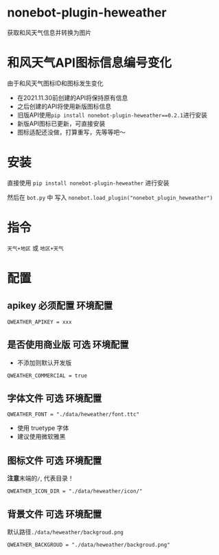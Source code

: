 # nonebot-plugin-heweather

获取和风天气信息并转换为图片

# 和风天气API图标信息编号变化

由于和风天气图标ID和图标发生变化
* 在2021.11.30前创建的API将保持原有信息
* 之后创建的API将使用新版图标信息
* 旧版API使用`pip install nonebot-plugin-heweather==0.2.1`进行安装
* 新版API图标已更新，可直接安装
* 图标适配还没做，打算重写，先等等吧～

# 安装

直接使用 `pip install nonebot-plugin-heweather` 进行安装

然后在 `bot.py` 中 写入 `nonebot.load_plugin("nonebot_plugin_heweather")`

# 指令

`天气+地区` 或 `地区+天气`

# 配置

## apikey 必须配置 环境配置

```
QWEATHER_APIKEY = xxx
```

## 是否使用商业版 可选 环境配置

- 不添加则默认开发版

```
QWEATHER_COMMERCIAL = true
```

## 字体文件 可选 环境配置

```
QWEATHER_FONT = "./data/heweather/font.ttc"
```

- 使用 truetype 字体
- 建议使用微软雅黑

## 图标文件 可选 环境配置

**注意**末端的`/`, 代表目录！

```
QWEATHER_ICON_DIR = "./data/heweather/icon/"
```

## 背景文件 可选 环境配置


默认路径`./data/heweather/backgroud.png`

```
QWEATHER_BACKGROUD = "./data/heweather/backgroud.png"
```



